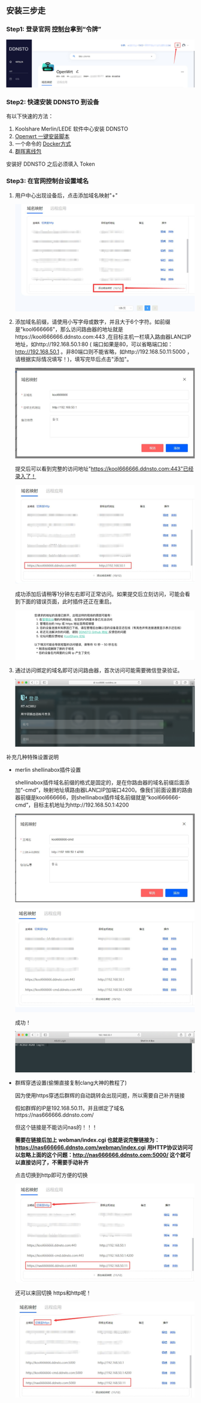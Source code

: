 ## 安装三步走

### Step1: 登录官网 [控制台](https://www.ddnsto.com/app/#/login)拿到“令牌”

   ![image-20210201221633684](./koolshare_merlin/image-20210201221633684.png)

### Step2: 快速安装 DDNSTO 到设备

有以下快速的方法：

1. Koolshare Merlin/LEDE 软件中心安装 DDNSTO
2. [Openwrt 一键安装脚本](https://fw.koolcenter.com/binary/ddnsto/openwrt/)
3. 一个命令的 [Docker方式](https://github.com/linkease/docker_ddnsto)
4. [群晖离线包](https://fw.koolcenter.com/binary/ddnsto/synology/)

安装好 DDNSTO 之后必须填入 Token

### Step3: 在官网控制台设置域名

1. 用户中心出现设备后，点击添加域名映射"+"

   ![image-20210201224437222](./koolshare_merlin/image-20210201224437222.png)

2. 添加域名前缀，请使用小写字母或数字，并且大于6个字符。如前缀是"kool666666"，那么访问路由器的地址就是https://kool666666.ddnsto.com:443 ,在目标主机一栏填入路由器LAN口IP地址，如http://192.168.50.1:80 ( 端口如果是80，可以省略端口如：http://192.168.50.1 。非80端口则不能省略，如http://192.168.50.11:5000 ，请根据实际情况填写！)，填写完毕后点击"添加"。

   ![image-20210203210534480](./koolshare_merlin/image-20210203210534480.png)

   提交后可以看到完整的访问地址"https://kool666666.ddnsto.com:443"已经录入了！

   ![image-20210201224634676](./koolshare_merlin/image-20210201224634676.png)

   成功添加后请稍等1分钟左右即可正常访问。如果提交后立刻访问，可能会看到下面的错误页面，此时插件还正在重启。

   ![image-20210202233021317](./koolshare_merlin/image-20210202233021317.png)

3. 通过访问绑定的域名即可访问路由器，首次访问可能需要微信登录验证。

   ![image-20210201232105052](./koolshare_merlin/image-20210201232105052.png)


补充几种特殊设置说明

- merlin shellinabox插件设置

  shellinabox插件域名前缀的格式是固定的，是在你路由器的域名前缀后面添加“-cmd”，映射地址填路由器LAN口IP加端口4200。像我们前面设置的路由器前缀是kool666666，则shellinabox插件域名前缀就是“kool666666-cmd”，目标主机地址为http://192.168.50.1:4200

  ![image-20210202235150872](./koolshare_merlin/image-20210202235150872.png)

  ![image-20210202235216315](./koolshare_merlin/image-20210202235216315.png)

  成功！

  ![image-20210202235804318](./koolshare_merlin/image-20210202235804318.png)

- 群辉穿透设置(偷懒直接复制clang大神的教程了)

  因为使用https穿透后群辉的自动跳转会出现问题，所以需要自己补齐链接

  假如群辉的IP是192.168.50.11，并且绑定了域名https://nas666666.ddnsto.com/

  但这个链接是不能访问nas的！！！
  

  **需要在链接后加上** **webman/index.cgi 也就是说完整链接为：**
  **https://nas666666.ddnsto.com/webman/index.cgi**
  **用HTTP协议访问可以忽略上面的这个问题：http://nas666666.ddnsto.com:5000/ 这个就可以直接访问了，不需要手动补齐**

  点击切换到http即可方便的切换

  ![image-20210203001526915](./koolshare_merlin/image-20210203001526915.png)

  还可以来回切换 https和http呢！

  ![image-20210203001606683](./koolshare_merlin/image-20210203001606683.png)

